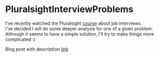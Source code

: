 # PluralsightInterviewProblems
I've recently watched the Pluralsight [course](https://www.pluralsight.com/courses/developer-job-interviews) about job interviews.   
I've decided I will do some deeper analysis for one of a given problem.   
Although it seems to have a simple solution, I'll try to make things more complicated :)  

Blog post with description [link](http://somethingabout.it/interview-problems/)
